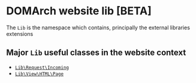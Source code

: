 # <a name="title">DOMArch website lib [BETA]</a>

The `Lib` is the namespace which contains, principally the external libraries extensions

## Major `Lib` useful classes in the website context

* [`Lib\Request\Incoming`](./request/incoming#title)
* [`Lib\View\HTML\Page`](./view/html/page#title)
